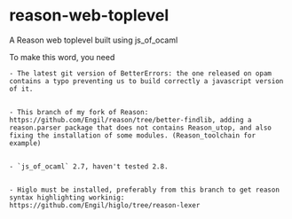 # reason-web-toplevel
A Reason web toplevel built using js_of_ocaml

To make this word, you need

	- The latest git version of BetterErrors: the one released on opam contains a typo preventing us to build correctly a javascript version of it.


	- This branch of my fork of Reason: https://github.com/Engil/reason/tree/better-findlib, adding a reason.parser package that does not contains Reason_utop, and also fixing the installation of some modules. (Reason_toolchain for example)


	- `js_of_ocaml` 2.7, haven't tested 2.8.


	- Higlo must be installed, preferably from this branch to get reason syntax highlighting workinig: https://github.com/Engil/higlo/tree/reason-lexer
